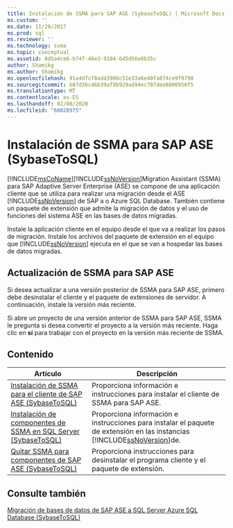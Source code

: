 ```yaml
---
title: Instalación de SSMA para SAP ASE (SybaseToSQL) | Microsoft Docs
ms.custom: ''
ms.date: 11/29/2017
ms.prod: sql
ms.reviewer: ''
ms.technology: ssma
ms.topic: conceptual
ms.assetid: 8d5a4ce6-b747-46e3-9184-645d56e8b35c
author: Shamikg
ms.author: Shamikg
ms.openlocfilehash: 91a4dfcf8add3900c51e33a6e40fa874ce9f9798
ms.sourcegitcommit: b87d36c46b39af8b929ad94ec707dee8800950f5
ms.translationtype: MT
ms.contentlocale: es-ES
ms.lasthandoff: 02/08/2020
ms.locfileid: "68028975"
---
```

# <a name="installing-ssma-for-sap-ase-sybasetosql"></a>Instalación de SSMA para SAP ASE (SybaseToSQL)
[!INCLUDE[msCoName](../../includes/msconame_md.md)][!INCLUDE[ssNoVersion](../../includes/ssnoversion-md.md)]Migration Assistant (SSMA) para SAP Adaptive Server Enterprise (ASE) se compone de una aplicación cliente que se utiliza para realizar una migración desde el ASE [!INCLUDE[ssNoVersion](../../includes/ssnoversion-md.md)] de SAP a o Azure SQL Database. También contiene un paquete de extensión que admite la migración de datos y el uso de funciones del sistema ASE en las bases de datos migradas.  
  
Instale la aplicación cliente en el equipo desde el que va a realizar los pasos de migración. Instale los archivos del paquete de extensión en el equipo que [!INCLUDE[ssNoVersion](../../includes/ssnoversion-md.md)] ejecuta en el que se van a hospedar las bases de datos migradas.  
  
## <a name="upgrading-ssma-for-sap-ase"></a>Actualización de SSMA para SAP ASE  
Si desea actualizar a una versión posterior de SSMA para SAP ASE, primero debe desinstalar el cliente y el paquete de extensiones de servidor. A continuación, instale la versión más reciente.  
  
Si abre un proyecto de una versión anterior de SSMA para SAP ASE, SSMA le pregunta si desea convertir el proyecto a la versión más reciente. Haga clic en **sí** para trabajar con el proyecto en la versión más reciente de SSMA.  
  
## <a name="contents"></a>Contenido  
  
|Artículo|Descripción|  
|---------|---------------|  
|[Instalación de SSMA para el cliente de SAP ASE &#40;SybaseToSQL&#41;](../../ssma/sybase/installing-ssma-for-sybase-client-sybasetosql.md)|Proporciona información e instrucciones para instalar el cliente de SSMA para SAP ASE.|  
|[Instalación de componentes de SSMA en SQL Server &#40;SybaseToSQL&#41;](../../ssma/sybase/installing-ssma-components-on-sql-server-sybasetosql.md)|Proporciona información e instrucciones para instalar el paquete de extensión en las instancias [!INCLUDE[ssNoVersion](../../includes/ssnoversion-md.md)]de.|  
|[Quitar SSMA para componentes de SAP ASE &#40;SybaseToSQL&#41;](../../ssma/sybase/removing-ssma-for-sybase-components-sybasetosql.md)|Proporciona instrucciones para desinstalar el programa cliente y el paquete de extensión.|  
  
## <a name="see-also"></a>Consulte también  
[Migración de bases de datos de SAP ASE a SQL Server Azure SQL Database &#40;SybaseToSQL&#41;](../../ssma/sybase/migrating-sybase-ase-databases-to-sql-server-azure-sql-db-sybasetosql.md)  
